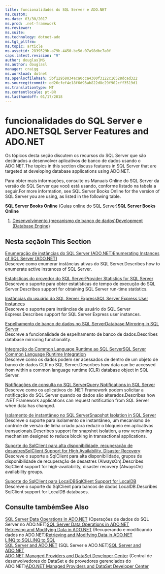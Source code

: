 ```yaml
---
title: funcionalidades do SQL Server e ADO.NET
ms.custom: 
ms.date: 03/30/2017
ms.prod: .net-framework
ms.reviewer: 
ms.suite: 
ms.technology: dotnet-ado
ms.tgt_pltfrm: 
ms.topic: article
ms.assetid: 2839529b-a79b-4450-be5d-07a98dbc7a0f
caps.latest.revision: "9"
author: douglaslMS
ms.author: douglasl
manager: craigg
ms.workload: dotnet
ms.openlocfilehash: 5bf12958034aca0cca4300f3122c16528dcad322
ms.sourcegitcommit: ed26cfef4e18f6d93ab822d8c29f902cff3519d1
ms.translationtype: MT
ms.contentlocale: pt-BR
ms.lasthandoff: 01/17/2018
---
```

# <a name="sql-server-features-and-adonet"></a><span data-ttu-id="327ed-102">funcionalidades do SQL Server e ADO.NET</span><span class="sxs-lookup"><span data-stu-id="327ed-102">SQL Server Features and ADO.NET</span></span>
<span data-ttu-id="327ed-103">Os tópicos desta seção discutem os recursos do SQL Server que são destinados a desenvolver aplicativos de banco de dados usando o ADO.NET.</span><span class="sxs-lookup"><span data-stu-id="327ed-103">The topics in this section discuss features in SQL Server that are targeted at developing database applications using ADO.NET.</span></span>  
  
 <span data-ttu-id="327ed-104">Para obter mais informações, consulte os Manuais Online do SQL Server da versão do SQL Server que você está usando, conforme listado na tabela a seguir.</span><span class="sxs-lookup"><span data-stu-id="327ed-104">For more information, see SQL Server Books Online for the version of SQL Server you are using, as listed in the following table.</span></span>  
  
 <span data-ttu-id="327ed-105">**SQL Server Books Online** (Guias online do SQL Server)</span><span class="sxs-lookup"><span data-stu-id="327ed-105">**SQL Server Books Online**</span></span>  
  
1.  [<span data-ttu-id="327ed-106">Desenvolvimento (mecanismo de banco de dados)</span><span class="sxs-lookup"><span data-stu-id="327ed-106">Development (Database Engine)</span></span>](http://go.microsoft.com/fwlink/?LinkId=115245)  
  
## <a name="in-this-section"></a><span data-ttu-id="327ed-107">Nesta seção</span><span class="sxs-lookup"><span data-stu-id="327ed-107">In This Section</span></span>  
 [<span data-ttu-id="327ed-108">Enumeração de instâncias do SQL Server (ADO.NET)</span><span class="sxs-lookup"><span data-stu-id="327ed-108">Enumerating Instances of SQL Server (ADO.NET)</span></span>](../../../../../docs/framework/data/adonet/sql/enumerating-instances-of-sql-server.md)  
 <span data-ttu-id="327ed-109">Descreve como enumerar instâncias ativas do SQL Server.</span><span class="sxs-lookup"><span data-stu-id="327ed-109">Describes how to enumerate active instances of SQL Server.</span></span>  
  
 [<span data-ttu-id="327ed-110">Estatísticas do provedor do SQL Server</span><span class="sxs-lookup"><span data-stu-id="327ed-110">Provider Statistics for SQL Server</span></span>](../../../../../docs/framework/data/adonet/sql/provider-statistics-for-sql-server.md)  
 <span data-ttu-id="327ed-111">Descreve o suporte para obter estatísticas de tempo de execução do SQL Server.</span><span class="sxs-lookup"><span data-stu-id="327ed-111">Describes support for obtaining SQL Server run-time statistics.</span></span>  
  
 [<span data-ttu-id="327ed-112">Instâncias do usuário do SQL Server Express</span><span class="sxs-lookup"><span data-stu-id="327ed-112">SQL Server Express User Instances</span></span>](../../../../../docs/framework/data/adonet/sql/sql-server-express-user-instances.md)  
 <span data-ttu-id="327ed-113">Descreve o suporte para instâncias de usuário do SQL Server Express.</span><span class="sxs-lookup"><span data-stu-id="327ed-113">Describes support for SQL Server Express user instances.</span></span>  
  
 [<span data-ttu-id="327ed-114">Espelhamento de banco de dados no SQL Server</span><span class="sxs-lookup"><span data-stu-id="327ed-114">Database Mirroring in SQL Server</span></span>](../../../../../docs/framework/data/adonet/sql/database-mirroring-in-sql-server.md)  
 <span data-ttu-id="327ed-115">Descreve a funcionalidade de espelhamento de banco de dados.</span><span class="sxs-lookup"><span data-stu-id="327ed-115">Describes database mirroring functionality.</span></span>  
  
 [<span data-ttu-id="327ed-116">Integração do Common Language Runtime ao SQL Server</span><span class="sxs-lookup"><span data-stu-id="327ed-116">SQL Server Common Language Runtime Integration</span></span>](../../../../../docs/framework/data/adonet/sql/sql-server-common-language-runtime-integration.md)  
 <span data-ttu-id="327ed-117">Descreve como os dados podem ser acessados de dentro de um objeto de banco de dados CLR no SQL Server.</span><span class="sxs-lookup"><span data-stu-id="327ed-117">Describes how data can be accessed from within a common language runtime (CLR) database object in SQL Server.</span></span>  
  
 [<span data-ttu-id="327ed-118">Notificações de consulta no SQL Server</span><span class="sxs-lookup"><span data-stu-id="327ed-118">Query Notifications in SQL Server</span></span>](../../../../../docs/framework/data/adonet/sql/query-notifications-in-sql-server.md)  
 <span data-ttu-id="327ed-119">Descreve como os aplicativos do .NET Framework podem solicitar a notificação do SQL Server quando os dados são alterados.</span><span class="sxs-lookup"><span data-stu-id="327ed-119">Describes how .NET Framework applications can request notification from SQL Server when data has changed.</span></span>  
  
 [<span data-ttu-id="327ed-120">Isolamento de instantâneo no SQL Server</span><span class="sxs-lookup"><span data-stu-id="327ed-120">Snapshot Isolation in SQL Server</span></span>](../../../../../docs/framework/data/adonet/sql/snapshot-isolation-in-sql-server.md)  
 <span data-ttu-id="327ed-121">Descreve o suporte para isolamento de instantâneo, um mecanismo de controle de versão de linha criado para reduzir o bloqueio em aplicativos transacionais.</span><span class="sxs-lookup"><span data-stu-id="327ed-121">Describes support for snapshot isolation, a row versioning mechanism designed to reduce blocking in transactional applications.</span></span>  
  
 [<span data-ttu-id="327ed-122">Suporte do SqlClient para alta disponibilidade, recuperação de desastres</span><span class="sxs-lookup"><span data-stu-id="327ed-122">SqlClient Support for High Availability, Disaster Recovery</span></span>](../../../../../docs/framework/data/adonet/sql/sqlclient-support-for-high-availability-disaster-recovery.md)  
 <span data-ttu-id="327ed-123">Descreve o suporte a SqlClient para alta disponibilidade, grupos de disponibilidade de recuperação de desastres (AlwaysOn).</span><span class="sxs-lookup"><span data-stu-id="327ed-123">Describes SqlClient support for high-availability, disaster recovery (AlwaysOn) availability groups.</span></span>  
  
 [<span data-ttu-id="327ed-124">Suporte do SqlClient para LocalDB</span><span class="sxs-lookup"><span data-stu-id="327ed-124">SqlClient Support for LocalDB</span></span>](../../../../../docs/framework/data/adonet/sql/sqlclient-support-for-localdb.md)  
 <span data-ttu-id="327ed-125">Descreve o suporte do SqlClient para bancos de dados LocalDB.</span><span class="sxs-lookup"><span data-stu-id="327ed-125">Describes SqlClient support for LocalDB databases.</span></span>  
  
## <a name="see-also"></a><span data-ttu-id="327ed-126">Consulte também</span><span class="sxs-lookup"><span data-stu-id="327ed-126">See Also</span></span>  
 <span data-ttu-id="327ed-127">[SQL Server Data Operations in ADO.NET](../../../../../docs/framework/data/adonet/sql/sql-server-data-operations.md) (Operações de dados do SQL Server no ADO.NET)</span><span class="sxs-lookup"><span data-stu-id="327ed-127">[SQL Server Data Operations in ADO.NET](../../../../../docs/framework/data/adonet/sql/sql-server-data-operations.md)</span></span>  
 <span data-ttu-id="327ed-128">[Retrieving and Modifying Data in ADO.NET](../../../../../docs/framework/data/adonet/retrieving-and-modifying-data.md) (Recuperando e modificando dados no ADO.NET)</span><span class="sxs-lookup"><span data-stu-id="327ed-128">[Retrieving and Modifying Data in ADO.NET](../../../../../docs/framework/data/adonet/retrieving-and-modifying-data.md)</span></span>  
 [<span data-ttu-id="327ed-129">LINQ to SQL</span><span class="sxs-lookup"><span data-stu-id="327ed-129">LINQ to SQL</span></span>](../../../../../docs/framework/data/adonet/sql/linq/index.md)  
 <span data-ttu-id="327ed-130">[SQL Server and ADO.NET](../../../../../docs/framework/data/adonet/sql/index.md) (SQL Server e ADO.NET)</span><span class="sxs-lookup"><span data-stu-id="327ed-130">[SQL Server and ADO.NET](../../../../../docs/framework/data/adonet/sql/index.md)</span></span>  
 <span data-ttu-id="327ed-131">[ADO.NET Managed Providers and DataSet Developer Center](http://go.microsoft.com/fwlink/?LinkId=217917) (Central de desenvolvedores do DataSet e de provedores gerenciados do ADO.NET)</span><span class="sxs-lookup"><span data-stu-id="327ed-131">[ADO.NET Managed Providers and DataSet Developer Center](http://go.microsoft.com/fwlink/?LinkId=217917)</span></span>

